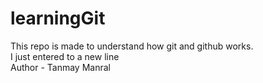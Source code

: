 # learningGit
This repo is made to understand how git and github works.<br>I just entered to a new line 
<br>
Author - Tanmay Manral